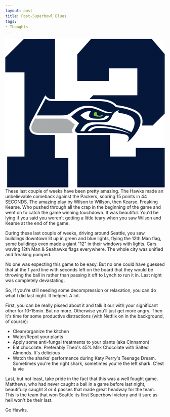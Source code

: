 ```yaml
---
layout: post
title: Post-Superbowl Blues
tags:
- Thoughts
---
```


<center><img src="/images/seahawks.png" alt="Seahawks" class="post_img"></center>
These last couple of weeks have been pretty amazing. The Hawks made an unbelievable comeback against the Packers, scoring 15 points in 44 SECONDS. The amazing play by Wilson to Willson, then Kearse. Freaking Kearse. Who pushed through all the crap in the beginning of the game and went on to catch the game winning touchdown. It was beautiful. You'd be lying if you said you weren't getting a little teary when you saw Wilson and Kearse at the end of the game.

During these last couple of weeks, driving around Seattle, you saw buildings downtown lit up in green and blue lights, flying the 12th Man flag, some buildings even made a giant "12" in their windows with lights. Cars waving 12th Man & Seahawks flags everywhere. The whole city was unified and freaking pumped.

No one was expecting this game to be easy. But no one could have guessed that at the 1 yard line with seconds left on the board that they would be throwing the ball in rather than passing it off to Lynch to run it in. Last night was completely devastating.

So, if you're still needing some decompression or relaxation, you can do what I did last night. It helped. A lot.

First, you can be really pissed about it and talk it our with your significant other for 10-15min. But no more. Otherwise you'll just get more angry. Then it's time for some productive distractions (with Netflix on in the background, of course):

<ul>
	<li>Clean/organize the kitchen</li>
	<li>Water/Repot your plants</li>
	<li>Apply some anti-fungal treatments to your plants (aka Cinnamon)</li>
	<li>Eat chocolate. Preferably Theo's 45% Milk Chocolate with Salted Almonds. It's delicious</li>
	<li>Watch the sharks' performance during Katy Perry's Teenage Dream. Sometimes you're the right shark, sometimes you're the left shark. C'est la vie</li>
</ul>
Last, but not least, take pride in the fact that this was a well fought game. Matthews, who had never caught a ball in a game before last night, beautifully caught 3 or 4 passes that made great headway for the team. This is the team that won Seattle its first Superbowl victory and it sure as hell won't be their last.

Go Hawks.

